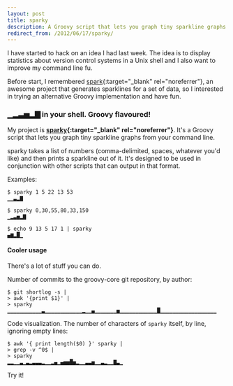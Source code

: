 ```yaml
---
layout: post
title: sparky
description: A Groovy script that lets you graph tiny sparkline graphs from your command line.
redirect_from: /2012/06/17/sparky/
---
```


I have started to hack on an idea I had last week. The idea is to display statistics
about version control systems in a Unix shell and I also want to improve my
command line fu.

Before start, I remembered [spark][1]{:target="_blank" rel="noreferrer"}, an awesome project that
generates sparklines for a set of data, so I interested in trying an alternative
Groovy implementation and have fun.


### ▁▂▃▅▂▇ in your shell. Groovy flavoured!

My project is **[sparky][2]{:target="_blank" rel="noreferrer"}**. It's a Groovy script that lets you
graph tiny sparkline graphs from your command line.

sparky takes a list of numbers (comma-delimited, spaces, whatever you'd like)
and then prints a sparkline out of it. It's designed to be used in conjunction
with other scripts that can output in that format.

Examples:

```shell
$ sparky 1 5 22 13 53
▁▁▃▂▇

$ sparky 0,30,55,80,33,150
▁▂▃▅▂▇

$ echo 9 13 5 17 1 | sparky
▄▆▂█▁
```

#### Cooler usage

There's a lot of stuff you can do.

Number of commits to the groovy-core git repository, by author:

```shell
$ git shortlog -s |
> awk '{print $1}' |
> sparky
▁▁▁▁▁▁▁▁▁▁▁▃▁▁▁▁▁▁▁▁▁▁▁▁▂▁▁▄▁▁▁▁▁▁▁▅▁▁▁▁▁▁▁▁▁▁▁▁█▁▁▁▁▁▁▁▁▁▁▁▁▁▁▁▁▁▁
```

Code visualization. The number of characters of `sparky` itself, by line, ignoring empty lines:

```shell
$ awk '{ print length($0) }' sparky |
> grep -v ^0$ |
> sparky
▂▂▁▁▃▁▃▂▃▃▃▂▁▁▂▄▁▄▅▅█▅▂▁▁▃▃▅▁▁▃▂▁▁▇▃▁
```

Try it!


[1]: https://github.com/holman/spark
[2]: https://github.com/arturoherrero/sparky
